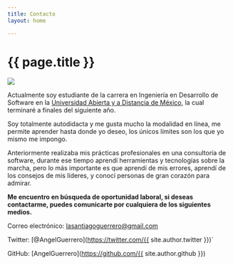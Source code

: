 ```yaml
---
title: Contacto
layout: home

---
```

# {{ page.title }}

<img class="img__container" src="{{ site.url }}{{ site.baseurl }}/uploads/yo_azul.jpg"/>

Actualmente soy estudiante de la carrera en Ingeniería en Desarrollo de Software en la [Universidad Abierta y a Distancia de México](https://unadmexico.mx/), la cual terminaré a finales del siguiente año.

Soy totalmente autodidacta y me gusta mucho la modalidad en línea, me permite aprender hasta donde yo deseo, los únicos límites son los que yo mismo me impongo.

Anteriormente realizaba mis prácticas profesionales en una consultoría de software, durante ese tiempo aprendí herramientas y tecnologías sobre la marcha, pero lo más importante es que aprendí de mis errores, aprendí de los consejos de mis líderes, y conocí personas de gran corazón para admirar.

**Me encuentro en búsqueda de oportunidad laboral, si deseas contactarme, puedes comunicarte por cualquiera de los siguientes medios.**

Correo electrónico: lasantiagoguerrero@gmail.com

Twitter: [@AngelGuerrero](https://twitter.com/{{ site.author.twitter }})`

GitHub: [AngelGuerrero](https://github.com/{{ site.author.github }})